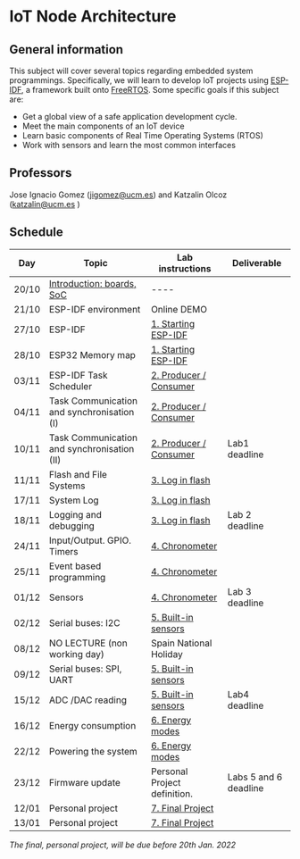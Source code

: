 # IoT Node Architecture

## General information

This subject will cover several topics regarding embedded system programmings. Specifically, we will learn to develop IoT projects using [ESP-IDF](https://docs.espressif.com/projects/esp-idf/en/stable/esp32/get-started/index.html), a framework built onto [FreeRTOS](https://www.freertos.org/).  Some specific goals if this subject are:

* Get a global view of a safe application  development cycle.
* Meet the main components of an IoT device
* Learn basic components of Real Time Operating Systems (RTOS)
* Work with sensors and learn the most common interfaces


## Professors

Jose Ignacio Gomez (jigomez@ucm.es) and Katzalin Olcoz  (katzalin@ucm.es )

## Schedule

|    Day      | Topic                    |  Lab instructions   |  Deliverable   |
|--------------|------------------------|-------------------------|-------------------|
| 20/10  | [Introduction: boards, SoC](slides/intro.pdf)  |  ----   |  |
| 21/10  | ESP-IDF environment  | Online DEMO  |          |
| 27/10  | ESP-IDF   			| [1. Starting ESP-IDF ](P1/index.md)              | |
| 28/10  | ESP32 Memory map              | [1. Starting ESP-IDF ](P1/index.md)              | |
|03/11  | ESP-IDF Task Scheduler     | [2. Producer / Consumer ](P2/index.md)              |  |
|04/11  | Task Communication and synchronisation (I)  | [2. Producer / Consumer ](P2/index.md)    |   |
|10/11  | Task Communication and synchronisation (II)  | [2. Producer / Consumer ](P2/index.md)    | Lab1 deadline  |
|11/11  | Flash and File Systems       |[3. Log in flash](P3/index.md) |   |
|17/11  | System Log       	|[3. Log in flash](P3/index.md) | |
|18/11  | Logging and  debugging     |[3. Log in flash](P3/index.md) |  Lab 2 deadline |
|24/11  | Input/Output. GPIO. Timers  | [4. Chronometer](P4/index.md)                | | 
|25/11  | Event based programming | [4. Chronometer](P4/index.md)            |     |
|01/12  |  Sensors	  		     | [4. Chronometer](P4/index.md)            | Lab 3 deadline    |
|02/12  | Serial buses: I2C		    | [5. Built-in sensors](P5/index.md)            |  |
|08/12  | NO LECTURE (non working day)  | Spain National Holiday   | |
|09/12  | Serial buses: SPI, UART 	  | [5. Built-in sensors](P5/index.md)                |   |
|15/12  | ADC /DAC reading		  | [5. Built-in sensors](P5/index.md)                |  Lab4 deadline |
|16/12  | Energy consumption           | [6. Energy modes](P6/index.md) |   |
|22/12 | Powering the system           | [6. Energy modes](P6/index.md) | |
|23/12 | Firmware update                 | Personal Project definition.   |  Labs 5 and 6 deadline |
|12/01 | Personal project                  | [7. Final Project](P7/index.md) |   |
|13/01 | Personal project                  | [7. Final Project](P7/index.md) | |

*The final, personal project, will be due before 20th Jan. 2022*

